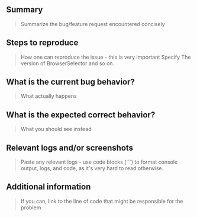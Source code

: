 ## Summary

> Summarize the bug/feature request encountered concisely

## Steps to reproduce

> How one can reproduce the issue - this is very important
> Specify The version of BrowserSelector and so on.

## What is the current bug behavior?

> What actually happens

## What is the expected correct behavior?

> What you should see instead

## Relevant logs and/or screenshots

> Paste any relevant logs - use code blocks (```) to format console
> output, logs, and code, as it's very hard to read otherwise.

## Additional information

> If you can, link to the line of code that might be responsible for the problem
